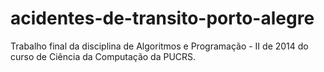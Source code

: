 # acidentes-de-transito-porto-alegre
Trabalho final da disciplina de Algoritmos e Programação - II de 2014 do curso de Ciência da Computação da PUCRS.
